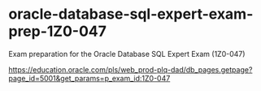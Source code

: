 # oracle-database-sql-expert-exam-prep-1Z0-047
Exam preparation for the Oracle Database SQL Expert Exam (1Z0-047)

https://education.oracle.com/pls/web_prod-plq-dad/db_pages.getpage?page_id=5001&get_params=p_exam_id:1Z0-047
